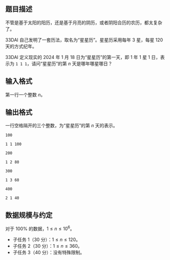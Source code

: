 ## 题目描述

不管是基于太阳的阳历，还是基于月亮的阴历，或者阴阳合历的农历，都太复杂了。

33DAI 自己发明了一套历法，取名为“星星历”。星星历采用每年 $3$ 星，每星 $120$ 天的方式纪年。

33DAI 定义现实的 2024 年 1 月 18 日为“星星历”的第一天，即 $1$ 年 $1$ 星 $1$ 日，表示为 `1 1 1`，请问“星星历”的第 $n$ 天是哪年哪星哪日？

## 输入格式

第一行一个整数 $n$。  

## 输出格式

一行空格隔开的三个整数，为“星星历”的第 $n$ 天的表示。

```input1
100
```

```output1
1 1 100
```

```input2
200
```

```output2
1 2 80
```

```input3
300
```

```output3
1 3 60
```

```input4
400
```

```output4
2 1 40
```

## 数据规模与约定

对于 $100\%$ 的数据，$1 \le n \le 10^6$。

- 子任务 1（30 分）：$1\le n\le 120$。
- 子任务 2（30 分）：$1\le n\le 360$。
- 子任务 3（40 分）：没有特殊限制。
